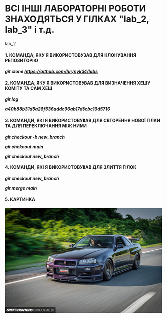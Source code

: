 # ВСІ ІНШІ ЛАБОРАТОРНІ РОБОТИ ЗНАХОДЯТЬСЯ У ГІЛКАХ "lab_2, lab_3" і т.д. 
lab_2
#### 1. КОМАНДА, ЯКУ Я ВИКОРИСТОВУВАВ ДЛЯ КЛОНУВАННЯ РЕПОЗИТОРІЮ

***git clone https://github.com/hrynyk34/labs***

#### 2. КОМАНДА, ЯКУ Я ВИКОРИСТОВУВАВ ДЛЯ ВИЗНАЧЕННЯ ХЕШУ КОМІТУ ТА САМ ХЕШ

***git log***

***a40b88b31d5a26f536addc96ab17d8cbc16d5716***

#### 3. КОМАНДИ, ЯКІ Я ВИКОРИСТОВУВАВ ДЛЯ СВТОРЕННЯ НОВОЇ ГІЛКИ ТА ДЛЯ ПЕРЕКЛЮЧАННЯ МІЖ НИМИ 

***git checkout -b new_branch***

***git chekcout main***

***git checkout new_branch***

#### 4. КОМАНДИ, ЯКІ Я ВИКОРИСТОВУВАВ ДЛЯ ЗЛИТТЯ ГІЛОК

***git checkout new_branch***

***git merge main***

#### 5. КАРТИНКА

![NISSAN SKYLINE R34](https://github.com/hrynyk34/labs/blob/main/Speedhunters_R34roller-3.jpg)
